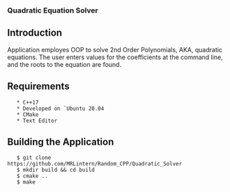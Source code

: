 ### Quadratic Equation Solver

## Introduction

Application employes OOP to solve 2nd Order Polynomials, AKA, quadratic equations.
The user enters values for the coefficients at the command line, and the roots to 
the equation are found.

## Requirements

       * C++17
       * Developed on `Ubuntu 20.04
       * CMake
       * Text Editor
       
## Building the Application

       $ git clone https://github.com/MRLintern/Random_CPP/Quadratic_Solver
       $ mkdir build && cd build
       $ cmake ..
       $ make

